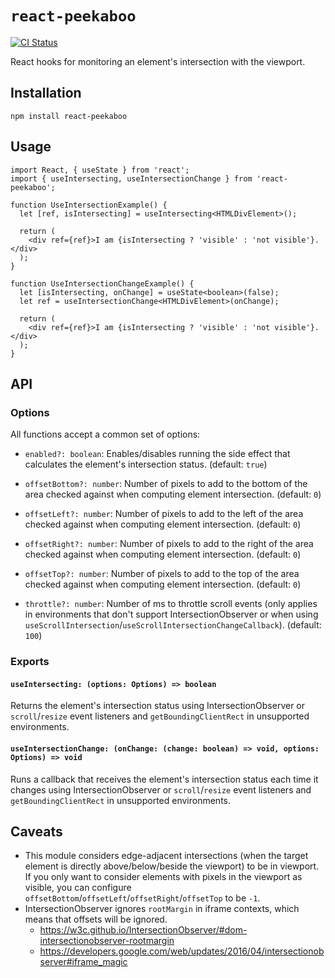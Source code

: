# `react-peekaboo`

[![CI Status](https://github.com/wpj/react-peekaboo/workflows/CI/badge.svg)](https://github.com/wpj/react-peekaboo/actions)

React hooks for monitoring an element's intersection with the viewport.

## Installation

```
npm install react-peekaboo
```

## Usage

```tsx
import React, { useState } from 'react';
import { useIntersecting, useIntersectionChange } from 'react-peekaboo';

function UseIntersectionExample() {
  let [ref, isIntersecting] = useIntersecting<HTMLDivElement>();

  return (
    <div ref={ref}>I am {isIntersecting ? 'visible' : 'not visible'}.</div>
  );
}

function UseIntersectionChangeExample() {
  let [isIntersecting, onChange] = useState<boolean>(false);
  let ref = useIntersectionChange<HTMLDivElement>(onChange);

  return (
    <div ref={ref}>I am {isIntersecting ? 'visible' : 'not visible'}.</div>
  );
}
```

## API

### Options

All functions accept a common set of options:

- `enabled?: boolean`: Enables/disables running the side effect that calculates
  the element's intersection status. (default: `true`)

- `offsetBottom?: number`: Number of pixels to add to the bottom of the area
  checked against when computing element intersection. (default: `0`)

- `offsetLeft?: number`: Number of pixels to add to the left of the area checked
  against when computing element intersection. (default: `0`)

- `offsetRight?: number`: Number of pixels to add to the right of the area
  checked against when computing element intersection. (default: `0`)

- `offsetTop?: number`: Number of pixels to add to the top of the area checked
  against when computing element intersection. (default: `0`)

- `throttle?: number`: Number of ms to throttle scroll events (only applies in
  environments that don't support IntersectionObserver or when using
  `useScrollIntersection`/`useScrollIntersectionChangeCallback`). (default:
  `100`)

### Exports

#### `useIntersecting: (options: Options) => boolean`

Returns the element's intersection status using IntersectionObserver or
`scroll`/`resize` event listeners and `getBoundingClientRect` in unsupported
environments.

#### `useIntersectionChange: (onChange: (change: boolean) => void, options: Options) => void`

Runs a callback that receives the element's intersection status each time it
changes using IntersectionObserver or `scroll`/`resize` event listeners and
`getBoundingClientRect` in unsupported environments.

## Caveats

- This module considers edge-adjacent intersections (when the target element is
  directly above/below/beside the viewport) to be in viewport. If you only want
  to consider elements with pixels in the viewport as visible, you can configure
  `offsetBottom`/`offsetLeft`/`offsetRight`/`offsetTop` to be `-1`.
- IntersectionObserver ignores `rootMargin` in iframe contexts, which means that
  offsets will be ignored.
  - https://w3c.github.io/IntersectionObserver/#dom-intersectionobserver-rootmargin
  - https://developers.google.com/web/updates/2016/04/intersectionobserver#iframe_magic
